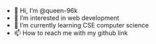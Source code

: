 - 👋 Hi, I’m @queen-96k
- 👀 I’m interested in web development
- 🌱 I’m currently learning CSE computer science
- 📫 How to reach me with my github link

<!---
queen-96k/queen-96k is a ✨ special ✨ repository because its `README.md` (this file) appears on your GitHub profile.
You can click the Preview link to take a look at your changes.
--->
